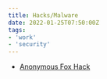 ```yaml
---
title: Hacks/Malware
date: 2022-01-25T07:50:00Z
tags:
- 'work'
- 'security'
---
```


* [Anonymous Fox Hack](20220125075105-anonymous-fox-hack.md)
